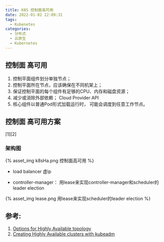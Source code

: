 ```yaml
---
title: K8S 控制面高可用
date: 2022-01-02 22:09:31
tags:
  - Kubenetes
categories:
  - 分布式 
  - 云原生
  - Kubernetes
---
```


<p></p>
<!-- more -->


##  控制面 高可用

1. 控制平面组件划分单独节点；
2. 控制平面所在节点，应该确保在不同机架上；
3. 保证控制平面的每个组件有足够的CPU、内存和磁盘资源；
4. 减少或消除外部依赖； Cloud Provider API
5. 核心组件以普通Pod形式加载运行时， 可能会调度到任意工作节点。

## 控制面 高可用方案
[1][2]

### 架构图

{% asset_img  k8sHa.png  控制面高可用  %}

+ load balancer 
     虚ip

+ controller-manager： 
   用lease来实现controller-manager和scheduler的leader election

{% asset_img  lease.png  用lease来实现scheduler的leader election  %}


## 参考:
1. [Options for Highly Available topology](https://kubernetes.io/docs/setup/production-environment/tools/kubeadm/ha-topology/)
2. [Creating Highly Available clusters with kubeadm](https://kubernetes.io/docs/setup/production-environment/tools/kubeadm/high-availability/)







